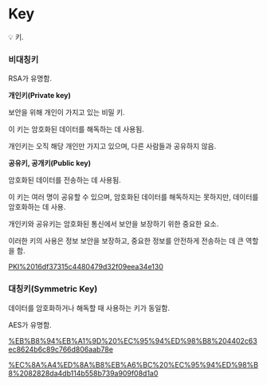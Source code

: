 # Key

<aside>
💡 키.

</aside>

### 비대칭키

RSA가 유명함.

**개인키(Private key)**

보안을 위해 개인이 가지고 있는 비밀 키. 

이 키는 암호화된 데이터를 해독하는 데 사용됨. 

개인키는 오직 해당 개인만 가지고 있으며, 다른 사람들과 공유하지 않음.

**공유키, 공개키(Public key)**

암호화된 데이터를 전송하는 데 사용됨. 

이 키는 여러 명이 공유할 수 있으며, 암호화된 데이터를 해독하지는 못하지만, 데이터를 암호화하는 데 사용.

개인키와 공유키는 암호화된 통신에서 보안을 보장하기 위한 중요한 요소. 

이러한 키의 사용은 정보 보안을 보장하고, 중요한 정보를 안전하게 전송하는 데 큰 역할을 함.

[PKI%2016df37315c4480479d32f09eea34e130](PKI%2016df37315c4480479d32f09eea34e130)

### **대칭키(Symmetric Key)**

데이터를 암호화하거나 해독할 때 사용하는 키가 동일함.

AES가 유명함.

[%EB%B8%94%EB%A1%9D%20%EC%95%94%ED%98%B8%204402c63ec8624b6c89c766d806aab78e](%EB%B8%94%EB%A1%9D%20%EC%95%94%ED%98%B8%204402c63ec8624b6c89c766d806aab78e)

[%EC%8A%A4%ED%8A%B8%EB%A6%BC%20%EC%95%94%ED%98%B8%2082828da4db114b558b739a909f08d1a0](%EC%8A%A4%ED%8A%B8%EB%A6%BC%20%EC%95%94%ED%98%B8%2082828da4db114b558b739a909f08d1a0)